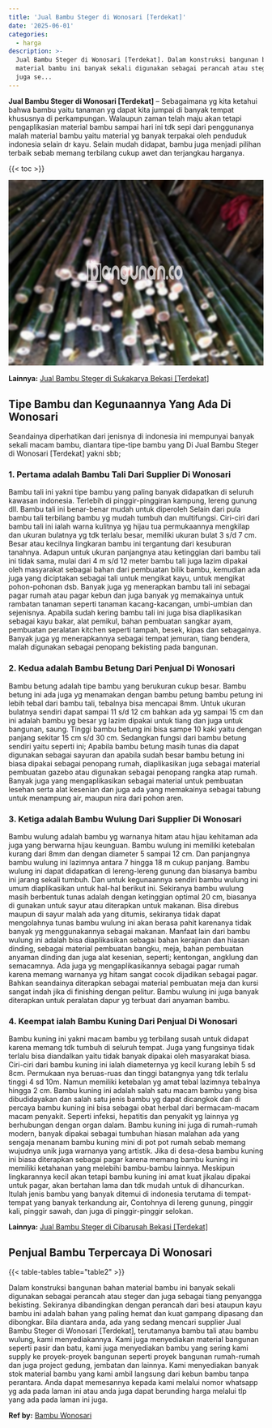 ```yaml
---
title: 'Jual Bambu Steger di Wonosari [Terdekat]'
date: '2025-06-01'
categories:
  - harga
description: >-
  Jual Bambu Steger di Wonosari [Terdekat]. Dalam konstruksi bangunan bahan
  material bambu ini banyak sekali digunakan sebagai perancah atau steger dan
  juga se...
---
```


**Jual Bambu Steger di Wonosari \[Terdekat\]** – Sebagaimana yg kita ketahui bahwa bambu yaitu tanaman yg dapat kita jumpai di banyak tempat khususnya di perkampungan. Walaupun zaman telah maju akan tetapi pengaplikasian material bambu sampai hari ini tdk sepi dari penggunanya malah material bambu yaitu material yg banyak terpakai oleh penduduk indonesia selain dr kayu. Selain mudah didapat, bambu juga menjadi pilihan terbaik sebab memang terbilang cukup awet dan terjangkau harganya.

{{< toc >}}

![Jual Bambu Steger di Wonosari [Terdekat]](/images/jual-bambu-tali-21.png)

**Lainnya:** [Jual Bambu Steger di Sukakarya Bekasi \[Terdekat\]](https://bambu.bangunan.co/jual-bambu-steger-di-sukakarya-bekasi-terdekat/)

## Tipe Bambu dan Kegunaannya Yang Ada Di Wonosari

Seandainya diperhatikan dari jenisnya di indonesia ini mempunyai banyak sekali macam bambu, diantara tipe-tipe bambu yang Di Jual Bambu Steger di Wonosari \[Terdekat\] yakni sbb;

### 1\. Pertama adalah Bambu Tali Dari Supplier Di Wonosari

Bambu tali ini yakni tipe bambu yang paling banyak didapatkan di seluruh kawasan indonesia. Terlebih di pinggir-pinggiran kampung, lereng gunung dll. Bambu tali ini benar-benar mudah untuk diperoleh Selain dari pula bambu tali terbilang bambu yg mudah tumbuh dan multifungsi. Ciri-ciri dari bambu tali ini ialah warna kulitnya yg hijau tua permukaannya mengkilap dan ukuran bulatnya yg tdk terlalu besar, memiliki ukuran bulat 3 s/d 7 cm. Besar atau kecilnya lingkaran bambu ini tergantung dari kesuburan tanahnya. Adapun untuk ukuran panjangnya atau ketinggian dari bambu tali ini tidak sama, mulai dari 4 m s/d 12 meter bambu tali juga lazim dipakai oleh masyarakat sebagai bahan dari pembuatan bilik bambu, kemudian ada juga yang diciptakan sebagai tali untuk mengikat kayu, untuk mengikat pohon-pohonan dsb. Banyak juga yg menerapkan bambu tali ini sebagai pagar rumah atau pagar kebun dan juga banyak yg memakainya untuk rambatan tanaman seperti tanaman kacang-kacangan, umbi-umbian dan sejenisnya. Apabila sudah kering bambu tali ini juga bisa diaplikasikan sebagai kayu bakar, alat pemikul, bahan pembuatan sangkar ayam, pembuatan peralatan kitchen seperti tampah, besek, kipas dan sebagainya. Banyak juga yg menerapkannya sebagai tempat jemuran, tiang bendera, malah digunakan sebagai penopang bekisting pada bangunan.

### 2\. Kedua adalah Bambu Betung Dari Penjual Di Wonosari

Bambu betung adalah tipe bambu yang berukuran cukup besar. Bambu betung ini ada juga yg menamakan dengan bambu petung bambu petung ini lebih tebal dari bambu tali, tebalnya bisa mencapai 8mm. Untuk ukuran bulatnya sendiri dapat sampai 11 s/d 12 cm bahkan ada yg sampai 15 cm dan ini adalah bambu yg besar yg lazim dipakai untuk tiang dan juga untuk bangunan, saung. Tinggi bambu betung ini bisa sampe 10 kaki yaitu dengan panjang sekitar 15 cm s/d 30 cm. Sedangkan fungsi dari bambu betung sendiri yaitu seperti ini; Apabila bambu betung masih tunas dia dapat digunakan sebagai sayuran dan apabila sudah besar bambu betung ini biasa dipakai sebagai penopang rumah, diaplikasikan juga sebagai material pembuatan gazebo atau digunakan sebagai penopang rangka atap rumah. Banyak juga yang mengaplikasikan sebagai material untuk pembuatan lesehan serta alat kesenian dan juga ada yang memakainya sebagai tabung untuk menampung air, maupun nira dari pohon aren.

### 3\. Ketiga adalah Bambu Wulung Dari Supplier Di Wonosari

Bambu wulung adalah bambu yg warnanya hitam atau hijau kehitaman ada juga yang berwarna hijau keunguan. Bambu wulung ini memiliki ketebalan kurang dari 8mm dan dengan diameter 5 sampai 12 cm. Dan panjangnya bambu wulung ini lazimnya antara 7 hingga 18 m cukup panjang. Bambu wulung ini dapat didapatkan di lereng-lereng gunung dan biasanya bambu ini jarang sekali tumbuh. Dan untuk kegunaannya sendiri bambu wulung ini umum diaplikasikan untuk hal-hal berikut ini. Sekiranya bambu wulung masih berbentuk tunas adalah dengan ketinggian optimal 20 cm, biasanya di gunakan untuk sayur atau diterapkan untuk makanan. Bisa direbus maupun di sayur malah ada yang ditumis, sekiranya tidak dapat mengolahnya tunas bambu wulung ini akan berasa pahit karenanya tidak banyak yg menggunakannya sebagai makanan. Manfaat lain dari bambu wulung ini adalah bisa diaplikasikan sebagai bahan kerajinan dan hiasan dinding, sebagai material pembuatan bangku, meja, bahan pembuatan anyaman dinding dan juga alat kesenian, seperti; kentongan, angklung dan semacamnya. Ada juga yg mengaplikasikannya sebagai pagar rumah karena memang warnanya yg hitam sangat cocok dijadikan sebagai pagar. Bahkan seandainya diterapkan sebagai material pembuatan meja dan kursi sangat indah jika di finishing dengan pelitur. Bambu wulung ini juga banyak diterapkan untuk peralatan dapur yg terbuat dari anyaman bambu.

### 4\. Keempat ialah Bambu Kuning Dari Penjual Di Wonosari

Bambu kuning ini yakni macam bambu yg terbilang susah untuk didapat karena memang tdk tumbuh di seluruh tempat. Juga yang fungsinya tidak terlalu bisa diandalkan yaitu tidak banyak dipakai oleh masyarakat biasa. Ciri-ciri dari bambu kuning ini ialah diameternya yg kecil kurang lebih 5 sd 8cm. Permukaan nya beruas-ruas dan tinggi batangnya yang tdk terlalu tinggi 4 sd 10m. Namun memiliki ketebalan yg amat tebal lazimnya tebalnya hingga 2 cm. Bambu kuning ini adalah salah satu macam bambu yang bisa dibudidayakan dan salah satu jenis bambu yg dapat dicangkok dan di percaya bambu kuning ini bisa sebagai obat herbal dari bermacam-macam macam penyakit. Seperti infeksi, hepatitis dan penyakit yg lainnya yg berhubungan dengan organ dalam. Bambu kuning ini juga di rumah-rumah modern, banyak dipakai sebagai tumbuhan hiasan malahan ada yang sengaja menanam bambu kuning mini di pot pot rumah sebab memang wujudnya unik juga warnanya yang artistik. Jika di desa-desa bambu kuning ini biasa diterapkan sebagai pagar karena memang bambu kuning ini memiliki ketahanan yang melebihi bambu-bambu lainnya. Meskipun lingkarannya kecil akan tetapi bambu kuning ini amat kuat jikalau dipakai untuk pagar, akan bertahan lama dan tdk mudah untuk di dihancurkan. Itulah jenis bambu yang banyak ditemui di indonesia terutama di tempat-tempat yang banyak terkandung air, Contohnya di lereng gunung, pinggir kali, pinggir sawah, dan juga di pinggir-pinggir selokan.

**Lainnya:** [Jual Bambu Steger di Cibarusah Bekasi \[Terdekat\]](https://bambu.bangunan.co/jual-bambu-steger-di-cibarusah-bekasi-terdekat/)

## Penjual Bambu Terpercaya Di Wonosari

{{< table-tables table="table2" >}}

Dalam konstruksi bangunan bahan material bambu ini banyak sekali digunakan sebagai perancah atau steger dan juga sebagai tiang penyangga bekisting. Sekiranya dibandingkan dengan perancah dari besi ataupun kayu bambu ini adalah bahan yang paling hemat dan kuat gampang dipasang dan dibongkar. Bila diantara anda, ada yang sedang mencari supplier Jual Bambu Steger di Wonosari \[Terdekat\], terutamanya bambu tali atau bambu wulung, kami menyediakannya. Kami juga menyediakan material bangunan seperti pasir dan batu, kami juga menyediakan bambu yang sering kami supply ke proyek-proyek bangunan seperti proyek bangunan rumah-rumah dan juga project gedung, jembatan dan lainnya. Kami menyediakan banyak stok material bambu yang kami ambil langsung dari kebun bambu tanpa perantara. Anda dapat memesannya kepada kami melalui nomor whatsapp yg ada pada laman ini atau anda juga dapat berunding harga melalui tlp yang ada pada laman ini juga.

**Ref by:** [Bambu Wonosari](https://id.wikipedia.org/wiki/Bambu)
